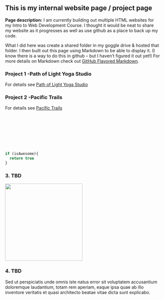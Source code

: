 ## This is my internal website page / project page



**Page description:** I am currently building out multiple HTML websites for my Intro to Web Development Course. I thought it would be neat to share my website as it progresses as well as use github as a place to back up my code. 

What I did here was create a shared folder in my goggle drive & hosted that folder. I then built out this page using Markdown to be able to display it. (I know there is a way to do this in github – but I haven’t figured it out yet!) For more details on Markdown check out [GitHub Flavored Markdown](https://guides.github.com/features/mastering-markdown/). 
 




### Project 1 -Path of Light Yoga Studio
  For details see [Path of Light Yoga Studio](https://6l5z9ladle9ygtrkfnzxgw-on.drv.tw/HTML/PathOfLightYoga/Index.html)




### Project 2 -Pacific Trails
  For details see [Pacific Trails](https://6l5z9ladle9ygtrkfnzxgw-on.drv.tw/HTML/PacificTrails/Index.html)
<br>
</br>
<br>
</br>
<br>
</br>
<br>
</br>
```javascript
if (isAwesome){
  return true
}
```

### 3. TBD

<img img width="250" height="250" src="images/dummy_thumbnail.jpg?raw=true"/>

### 4. TBD  

Sed ut perspiciatis unde omnis iste natus error sit voluptatem accusantium doloremque laudantium, totam rem aperiam, eaque ipsa quae ab illo inventore veritatis et quasi architecto beatae vitae dicta sunt explicabo. 


